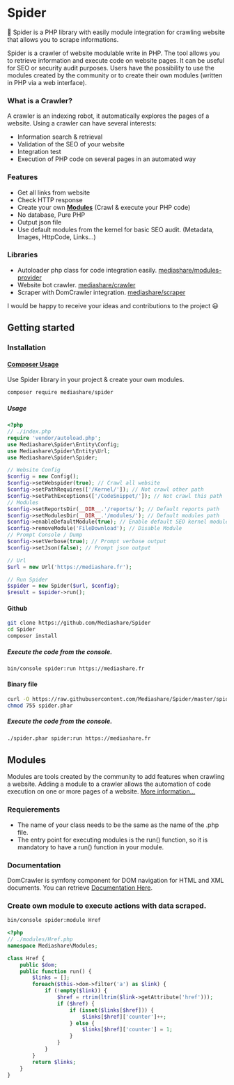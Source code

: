 # Spider
:dizzy: Spider is a PHP library with easily module integration for crawling website that allows you to scrape informations.

Spider is a crawler of website modulable write in PHP.
The tool allows you to retrieve information and execute code on website pages. It can be useful for SEO or security audit purposes.
Users have the possibility to use the modules created by the community or to create their own modules (written in PHP via a web interface).

### What is a Crawler?
A crawler is an indexing robot, it automatically explores the pages of a website.
Using a crawler can have several interests:
- Information search & retrieval
- Validation of the SEO of your website
- Integration test
- Execution of PHP code on several pages in an automated way

### Features
  - Get all links from website
  - Check HTTP response
  - Create your own [**Modules**](#modules) (Crawl & execute your PHP code)
  - No database, Pure PHP
  - Output json file
  - Use default modules from the kernel for basic SEO audit. (Metadata, Images, HttpCode, Links...)

### Libraries
  - Autoloader php class for code integration easily. [mediashare/modules-provider](https://packagist.org/packages/mediashare/modules-provider)
  - Website bot crawler. [mediashare/crawler](https://packagist.org/packages/mediashare/crawler)
  - Scraper with DomCrawler integration. [mediashare/scraper](https://packagist.org/packages/mediashare/scraper)

I would be happy to receive your ideas and contributions to the project :smiley:

## Getting started
### Installation
#### [Composer Usage](https://packagist.org/packages/Mediashare\Spider/spider)
Use Spider library in your project & create your own modules.
```bash
composer require mediashare/spider
```
##### Usage
```php
<?php
// ./index.php
require 'vendor/autoload.php';
use Mediashare\Spider\Entity\Config;
use Mediashare\Spider\Entity\Url;
use Mediashare\Spider\Spider;

// Website Config
$config = new Config();
$config->setWebspider(true); // Crawl all website
$config->setPathRequires(['/Kernel/']); // Not crawl other path
$config->setPathExceptions(['/CodeSnippet/']); // Not crawl this path
// Modules
$config->setReportsDir(__DIR__.'/reports/'); // Default reports path
$config->setModulesDir(__DIR__.'/modules/'); // Default modules path
$config->enableDefaultModule(true); // Enable default SEO kernel modules
$config->removeModule('FileDownload'); // Disable Module
// Prompt Console / Dump
$config->setVerbose(true); // Prompt verbose output
$config->setJson(false); // Prompt json output

// Url
$url = new Url('https://mediashare.fr');

// Run Spider
$spider = new Spider($url, $config);
$result = $spider->run();
```
#### Github
```bash
git clone https://github.com/Mediashare/Spider
cd Spider
composer install
```
##### Execute the code from the console.
```bash
bin/console spider:run https://mediashare.fr
```
#### Binary file
```bash
curl -O https://raw.githubusercontent.com/Mediashare/Spider/master/spider.phar
chmod 755 spider.phar
```
##### Execute the code from the console.
```bash
./spider.phar spider:run https://mediashare.fr
```

## Modules
Modules are tools created by the community to add features when crawling a website.
Adding a module to a crawler allows the automation of code execution on one or more pages of a website.
[More information...](https://packagist.org/packages/mediashare/modules-provider)
### Requierements
- The name of your class needs to be the same as the name of the .php file.
- The entry point for executing modules is the run() function, so it is mandatory to have a run() function in your module.
### Documentation
DomCrawler is symfony component for DOM navigation for HTML and XML documents. You can retrieve [Documentation Here](https://symfony.com/doc/current/components/dom_crawler.html#usage).
### Create own module to execute actions with data scraped. 
```bash
bin/console spider:module Href
```
```php
<?php
// ./modules/Href.php
namespace Mediashare\Modules;

class Href {
    public $dom;
    public function run() { 
        $links = [];
        foreach($this->dom->filter('a') as $link) {
            if (!empty($link)) {
                $href = rtrim(ltrim($link->getAttribute('href')));
                if ($href) {
                    if (isset($links[$href])) {
                        $links[$href]['counter']++;
                    } else {
                        $links[$href]['counter'] = 1;
                    }
                }
            }
        }
        return $links;
    }
}
```